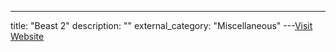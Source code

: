 ---
title: "Beast 2"
description: ""
external_category: "Miscellaneous"
---[Visit Website](https://www.hackingarticles.in/beast-2-vulnhub-walkthrough/)

